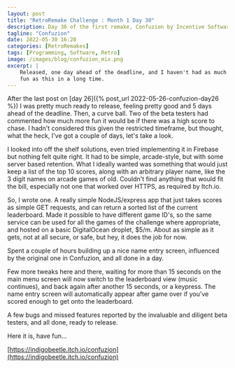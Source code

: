```yaml
---
layout: post
title: "RetroRemake Challenge : Month 1 Day 30"
description: Day 30 of the first remake, Confuzion by Incentive Software.
tagline: "Confuzion"
date: 2022-05-30 16:20
categories: [RetroRemakes]
tags: [Programming, Software, Retro]
image: /images/blog/confuzion_mix.png
excerpt: |
    Released, one day ahead of the deadline, and I haven't had as much
    fun as this in a long time.
---
```


After the last post on [day 26]({% post_url 2022-05-26-confuzion-day26 %}) I
was pretty much ready to release, feeling pretty good and 5 days ahead of the
deadline. Then, a curve ball. Two of the beta testers had commented how much
more fun it would be if there was a high score to chase. I hadn't considered 
this given the restricted timeframe, but thought, what the heck, I've got a 
couple of days, let's take a look.

I looked into off the shelf solutions, even tried implementing it in Firebase
but nothing felt quite right. It had to be simple, arcade-style, but with some
server based retention. What I ideally wanted was something that would just
keep a list of the top 10 scores, along with an arbitrary player name, like
the 3 digit names on arcade games of old. Couldn't find anything that would
fit the bill, especially not one that worked over HTTPS, as required by Itch.io.

So, I wrote one. A really simple NodeJS/express app that just takes scores as
simple GET requests, and can return a sorted list of the current leaderboard.
Made it possible to have different game ID's, so the same service can be used
for all the games of the challenge where appropriate, and hosted on a basic
DigitalOcean droplet, $5/m. About as simple as it gets, not at all secure, or
safe, but hey, it does the job for now.

Spent a couple of hours building up a nice name entry screen, influenced by the
original one in Confuzion, and all done in a day. 

Few more tweaks here and there, waiting for more than 15 seconds on the main
menu screen will now switch to the leaderboard view (music continues), and back
again after another 15 seconds, or a keypress. The name entry screen will
automatically appear after game over if you've scored enough to get onto the
leaderboard. 

A few bugs and missed features reported by the invaluable and diligent beta
testers, and all done, ready to release.

Here it is, have fun...

[https://indigobeetle.itch.io/confuzion](https://indigobeetle.itch.io/confuzion)
